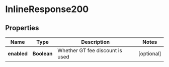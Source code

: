 
# InlineResponse200

## Properties

Name | Type | Description | Notes
------------ | ------------- | ------------- | -------------
**enabled** | **Boolean** | Whether GT fee discount is used |  [optional]


